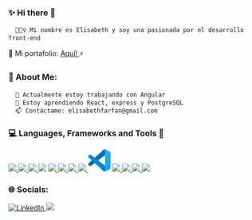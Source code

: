       
### ✨ Hi there 👋
      💁🏻‍♀️ Mi nombre es Elisabeth y soy una pasionada por el desarrollo front-end 
<!--    <img src="https://img.freepik.com/vector-gratis/mujer-joven-usa-computadora-trabajar-reducir-infeccion_1150-34985.jpg" style="max-width: 15px;"> -->
💼 Mi portafolio: <a href="https://elisabethfarfandeveloper.netlify.app/" rel="nofollow"> Aquí! </a>⚡
   
### 💫 About Me:
      💜 Actualmente estoy trabajando con Angular
      🌱 Estoy aprendiendo React, express y PostgreSQL
      📫 Contáctame: elisabethfarfan@gmail.com
  
### 💻 Languages, Frameworks and Tools 🔭

   <p  dir="auto"> 
    <a href="https://developer.mozilla.org/en-US/docs/Web/JavaScript" rel="nofollow"> <img src="https://camo.githubusercontent.com/da839b79b282a7658a172f07e13496fb18bcf9fa624d061def0e80f47a68ff1d/68747470733a2f2f696d672e69636f6e73382e636f6d2f636f6c6f722f34382f3030303030302f6a6176617363726970742e706e67" data-canonical-src="https://img.icons8.com/color/48/000000/javascript.png" style="max-width: 100%;"> </a> 
    <a href="https://www.w3.org/html/" rel="nofollow"> <img src="https://camo.githubusercontent.com/91624b4794cb98081ea55063865721be4b4399472c81e66b89b37fd07aad1d92/68747470733a2f2f696d672e69636f6e73382e636f6d2f636f6c6f722f34382f3030303030302f68746d6c2d352e706e67" data-canonical-src="https://img.icons8.com/color/48/000000/html-5.png" style="max-width: 100%;"> </a> 
    <a href="https://www.w3schools.com/css/" rel="nofollow"> <img src="https://camo.githubusercontent.com/dc75aee770dff630309493116eeebd6a39c7042e4e94780a5e6c8f107bebe76f/68747470733a2f2f696d672e69636f6e73382e636f6d2f636f6c6f722f34382f3030303030302f637373332e706e67" data-canonical-src="https://img.icons8.com/color/48/000000/css3.png" style="max-width: 100%;"> </a>
    <a href="https://www.typescriptlang.org/" rel="nofollow"> <img src="https://camo.githubusercontent.com/c80e85f44dce04441e9e4ad21e93a1484018683d4a1d330057916f471f8b0f28/68747470733a2f2f696d672e69636f6e73382e636f6d2f636f6c6f722f34382f3030303030302f747970657363726970742e706e67" data-canonical-src="https://img.icons8.com/color/48/000000/typescript.png" style="max-width: 100%;"></a>   
    <a href="https://angular.io/" rel="nofollow"> <img src="https://camo.githubusercontent.com/97daff1d80f13f7b5e38e41f00e01fe02526c7e5f068c540345f212adabaff8b/68747470733a2f2f696d672e69636f6e73382e636f6d2f636f6c6f722f34382f3030303030302f616e67756c61726a732e706e67" data-canonical-src="https://img.icons8.com/color/48/000000/angularjs.png" style="max-width: 100%;"> </a>
   <a href="https://reactjs.org/" rel="nofollow"> <img src="https://camo.githubusercontent.com/38b72f440cbf774558b9399b27bf659066e94b1eddc4510a9607ced1f028f6d0/68747470733a2f2f696d672e69636f6e73382e636f6d2f636f6c6f722f34382f3030303030302f72656163742d6e61746976652e706e67" data-canonical-src="https://img.icons8.com/color/48/000000/react-native.png" style="max-width: 100%;"> </a>
   <a href="https://nodejs.org" rel="nofollow"> <img src="https://camo.githubusercontent.com/03899ca15bc7682cad570e2638be85926777122dce4b90151d5efc897660d5cd/68747470733a2f2f696d672e69636f6e73382e636f6d2f636f6c6f722f34382f3030303030302f6e6f64656a732e706e67" data-canonical-src="https://img.icons8.com/color/48/000000/nodejs.png" style="max-width: 100%;"> </a> 
    <a href="https://firebase.google.com/" rel="nofollow"> <img src="https://camo.githubusercontent.com/04d74fa252ccfc767a20a5719365205c5251294b38c3d91d213491b24200e595/68747470733a2f2f696d672e69636f6e73382e636f6d2f636f6c6f722f34382f3030303030302f66697265626173652e706e67" data-canonical-src="https://img.icons8.com/color/48/000000/firebase.png" style="max-width: 100%;"> </a> 
    <a href="https://vscode.dev/" rel="nofollow"> <img src="https://github.com/devicons/devicon/raw/master/icons/vscode/vscode-original.svg" width="45" height="45" style="max-width: 100%;"></a>
    <a href="https://www.figma.com/" rel="nofollow"> <img src="https://camo.githubusercontent.com/15b11022af533a0735bd7d67ed0885dd4374da75b58a5e5e5d3b6972de53f628/68747470733a2f2f696d672e69636f6e73382e636f6d2f6f66666963652f34352f3030303030302f6669676d612e706e67" data-canonical-src="https://img.icons8.com/office/45/000000/figma.png" style="max-width: 100%;"> </a>
    <a href="https://git-scm.com/" rel="nofollow"> <img src="https://camo.githubusercontent.com/bc60041f5ea7b022c6419b73a15aaac12a2ede682867ec0d3e3c9ec374dce54b/68747470733a2f2f696d672e69636f6e73382e636f6d2f636f6c6f722f34382f3030303030302f6769742e706e67" data-canonical-src="https://img.icons8.com/color/48/000000/git.png" style="max-width: 100%;"> </a>
  <a href="https://www.python.org" rel="nofollow"> <img src="https://camo.githubusercontent.com/24303cd2424a9a9c092cb6f3108ae66c45d827c3bb8cac57c93c1831c058e43f/68747470733a2f2f696d672e69636f6e73382e636f6d2f636f6c6f722f34382f3030303030302f707974686f6e2e706e67" data-canonical-src="https://img.icons8.com/color/48/000000/python.png" style="max-width: 100%;"> </a>  
    <a href="https://www.java.com" rel="nofollow"> <img src="https://camo.githubusercontent.com/f2e55992ca80a5e95192891e0a5027243789561975b6bceb31437b3f6ad1d1da/68747470733a2f2f696d672e69636f6e73382e636f6d2f636f6c6f722f34382f3030303030302f6a6176612d636f666665652d6375702d6c6f676f2e706e67" data-canonical-src="https://img.icons8.com/color/48/000000/java-coffee-cup-logo.png" style="max-width: 100%;"> </a>
</p>    

### 🌐 Socials:  
   <a href="https://www.linkedin.com/in/elisabethfarfandeveloper" rel="nofollow">
      <img                              src="https://camo.githubusercontent.com/f17ba9730c27e5f1230325b94c8b68bbf3115d32650866f6e3d0ade68201beea/68747470733a2f2f696d672e736869656c64732e696f2f62616467652f4c696e6b6564496e2d2532333030373742352e7376673f6c6f676f3d6c696e6b6564696e266c6f676f436f6c6f723d7768697465" alt="LinkedIn" data-canonical- src="https://img.shields.io/badge/LinkedIn-%230077B5.svg?logo=linkedin&amp;logoColor=white" style="max-width: 100%;">
  </a>
  <a href="mailto:elisabethfarfan@gmail.com?subject=Hi%20Elisabeth"><img src="https://camo.githubusercontent.com/2e31b0d0e07e5431ee3f85689b488016d52a4fb97e523ae497023a9746e2e52e/68747470733a2f2f696d672e736869656c64732e696f2f62616467652f676d61696c2d2532334431343833362e7376673f267374796c653d666f722d7468652d6261646765266c6f676f3d676d61696c266c6f676f436f6c6f723d7768697465" data-canonical-src="https://img.shields.io/badge/gmail-%23D14836.svg?&amp;style=for-the-badge&amp;logo=gmail&amp;logoColor=white" style="max-width: 100%;"></a>
  
<!--
**elisabethfarfan/elisabethfarfan** is a ✨ _special_ ✨ repository because its `README.md` (this file) appears on your GitHub profile.

Here are some ideas to get you started:

- 🔭 I’m currently working on ...
- 🌱 I’m currently learning ...
- 👯 I’m looking to collaborate on ...
- 🤔 I’m looking for help with ...
- 💬 Ask me about ...
- 📫 How to reach me: ...
- 😄 Pronouns: ...
- ⚡ Fun fact: ...
-->
